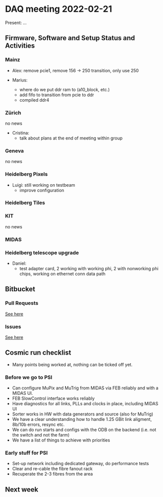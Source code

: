 # DAQ meeting 2022-02-21

Present: *...*



## Firmware, Software and Setup Status and Activities #

### Mainz ###

- Alex: remove pcie1, remove 156 -> 250 transition, only use 250

- Marius:
    - where do we put ddr ram to (a10_block, etc.)
    - add fifo to transition from pcie to ddr
    - compiled ddr4

### Zürich ###

no news

- Cristina:
    - talk about plans at the end of meeting within group

### Geneva ###

no news

### Heidelberg Pixels ###

- Luigi: still working on testbeam
    - improve configuration

### Heidelberg Tiles ###

### KIT ###

no news

### MIDAS ###

### Heidelberg telescope upgrade ###

- Daniel:
    - test adapter card, 2 working with working phi,
      2 with nonworking phi chips, working on ethernet conn data path

## Bitbucket

### Pull Requests ###

[See here](https://bitbucket.org/mu3e/online/pull-requests/)

### Issues ###

[See here](https://bitbucket.org/mu3e/online/issues?status=new&status=open)



## Cosmic run checklist #

* Many points being worked at, nothing can be ticked off yet.

### Before we go to PSI ###

* Can configure MuPix and MuTrig from MIDAS via FEB reliably and with a MIDAS UI. 
* FEB SlowControl interface works reliably
* Have diagnostics for all links, PLLs and clocks in place, including MIDAS UI
* Sorter works in HW with data generators and source (also for MuTrig)
* We have a clear understanding how to handle 1.25 GBit link aligment, 8b/10b errors, resync etc.
* We can do run starts and configs with the ODB on the backend (i.e. not the switch and not the farm)
* We have a list of things to achieve with priorities

### Early stuff for PSI ###

* Set-up network including dedicated gateway, do performance tests
* Clear and re-cable the fibre fanout rack
* Recuperate the 2-3 fibres from the area



## Next week ##

